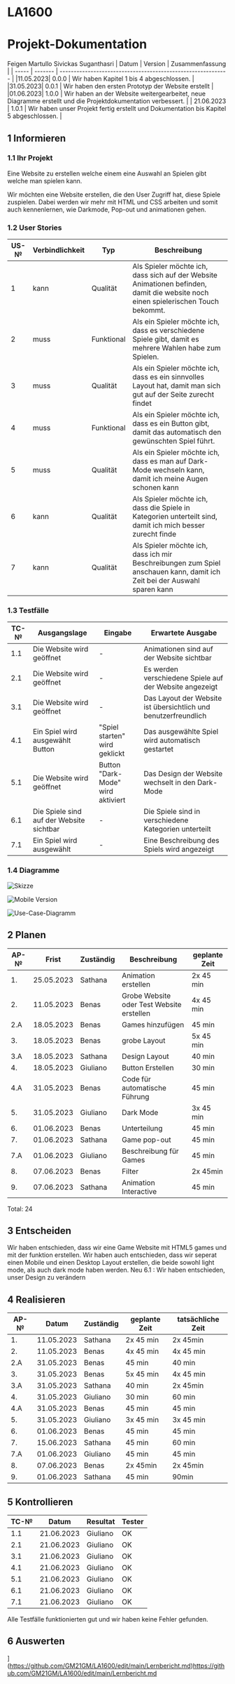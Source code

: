 # LA1600
# Projekt-Dokumentation


Feigen Martullo Sivickas Suganthasri
| Datum | Version | Zusammenfassung                                              |
| ----- | ------- | ------------------------------------------------------------ |
|11.05.2023| 0.0.0   | Wir haben Kapitel 1 bis 4 abgeschlossen. |
|31.05.2023| 0.0.1   | Wir haben den ersten Prototyp der Website erstellt |
|01.06.2023| 1.0.0   | Wir haben an der Website weitergearbeitet, neue Diagramme erstellt und die Projektdokumentation verbessert. |
| 21.06.2023 | 1.0.1 | Wir haben unser Projekt fertig erstellt und Dokumentation bis Kapitel 5 abgeschlossen. |

## 1 Informieren

### 1.1 Ihr Projekt


Eine Website zu erstellen welche einem eine Auswahl an Spielen gibt welche man spielen kann.

Wir möchten eine Website erstellen, die den User Zugriff hat, diese Spiele zuspielen. Dabei werden wir mehr mit HTML und CSS arbeiten und somit auch kennenlernen, wie Darkmode, Pop-out und animationen gehen. 

### 1.2 User Stories
| US-№ | Verbindlichkeit | Typ  | Beschreibung                       |
| ---- | ------------ | ------- | ----------------- |
|1| kann|Qualität| Als Spieler möchte ich, dass sich auf der Website Animationen befinden, damit die website noch einen spielerischen Touch bekommt.|
| 2 |muss |   Funktional   | Als ein Spieler möchte ich, dass es verschiedene Spiele gibt, damit es mehrere Wahlen habe zum Spielen.  |
| 3 | muss  | Qualität |Als ein Spieler möchte ich, dass es ein sinnvolles Layout hat, damit man sich gut auf der Seite zurecht findet |
| 4 | muss   | Funktional  | Als ein Spieler möchte ich, dass es ein Button gibt, damit das automatisch den gewünschten Spiel führt.|
| 5 | muss| Qualität  |Als ein Spieler möchte ich, dass es man auf Dark-Mode wechseln kann, damit ich meine Augen schonen kann |
|6| kann| Qualität|Als Spieler möchte ich, dass die Spiele in Kategorien unterteilt sind, damit ich mich besser zurecht finde|
|7|kann|Qualität|Als Spieler möchte ich, dass ich mir Beschreibungen zum Spiel anschauen kann, damit ich Zeit bei der Auswahl sparen kann|

### 1.3 Testfälle

| TC-№ | Ausgangslage | Eingabe | Erwartete Ausgabe |
| ---- | ------------ | ------- | ----------------- |
|1.1	|Die Website wird geöffnet|	-	|Animationen sind auf der Website sichtbar|
|2.1	|Die Website wird geöffnet|	-	|Es werden verschiedene Spiele auf der Website angezeigt|
|3.1|	Die Website wird geöffnet|	-	|Das Layout der Website ist übersichtlich und benutzerfreundlich|
|4.1	|Ein Spiel wird ausgewählt	Button| "Spiel starten" wird geklickt	|Das ausgewählte Spiel wird automatisch gestartet|
|5.1	|Die Website wird geöffnet	|Button "Dark-Mode" wird aktiviert	|Das Design der Website wechselt in den Dark-Mode|
|6.1|	Die Spiele sind auf der Website sichtbar|	-	|Die Spiele sind in verschiedene Kategorien unterteilt|
|7.1	|Ein Spiel wird ausgewählt|	-	|Eine Beschreibung des Spiels wird angezeigt|

### 1.4 Diagramme

![Skizze](https://github.com/GM21GM/LA1600/assets/111045604/5d351780-9ea6-4a55-9213-0c98249d6a39)

![Mobile Version](https://github.com/GM21GM/LA1600/assets/111045604/25b05724-5db3-4598-83c7-e1422a4c11db)


![Use-Case-Diagramm](https://github.com/GM21GM/LA1600/assets/111046257/9a45e2d4-5ce9-411b-ae76-97a195576928)




## 2 Planen

| AP-№ | Frist | Zuständig | Beschreibung | geplante Zeit |
| ---- | ----- | --------- | ------------ | ------------- |
| 1.  | 25.05.2023 | Sathana | Animation erstellen | 2x 45 min |
| 2.  | 11.05.2023 | Benas | Grobe Website oder Test Website erstellen | 4x 45 min |
| 2.A | 18.05.2023 | Benas | Games hinzufügen | 45 min |
| 3.  | 18.05.2023 | Benas | grobe Layout | 5x 45 min |
| 3.A | 18.05.2023 | Sathana | Design Layout | 40 min  |
| 4.  | 18.05.2023 | Giuliano | Button Erstellen | 30 min |
| 4.A | 31.05.2023 | Benas | Code für automatische Führung |  45 min  |
| 5.  | 31.05.2023 | Giuliano | Dark Mode | 3x 45 min |
| 6.  | 01.06.2023 | Benas | Unterteilung | 45 min |
| 7.  | 01.06.2023 | Sathana | Game pop-out | 45 min |
| 7.A | 01.06.2023 | Giuliano | Beschreibung für Games | 45 min |
| 8.  | 07.06.2023 | Benas | Filter | 2x 45min |
| 9.  | 07.06.2023 | Sathana | Animation Interactive | 45 min |


Total: 24

## 3 Entscheiden

Wir haben entschieden, dass wir eine Game Website mit HTML5 games und mit der <embed> funktion erstellen.
Wir haben auch entschieden, dass wir seperat einen Mobile und einen Desktop Layout erstellen, die beide sowohl light mode, als auch dark mode haben werden.
Neu 6.1 : Wir haben entschieden, unser Design zu verändern

## 4 Realisieren

| AP-№ | Datum | Zuständig | geplante Zeit | tatsächliche Zeit |
| ---- | ----- | --------- | ------------- | ----------------- |
| 1.  | 11.05.2023 | Sathana | 2x 45 min| 2x 45min  |
| 2.  | 11.05.2023 | Benas | 4x 45 min | 4x 45 min |
| 2.A | 31.05.2023 | Benas | 45 min   | 40 min|
| 3.  | 31.05.2023 | Benas | 5x 45 min | 4x 45 min |
| 3.A | 31.05.2023 | Sathana | 40 min  | 2x 45min |
| 4.  | 31.05.2023 | Giuliano | 30 min | 60 min |
| 4.A  | 31.05.2023 | Benas | 45 min | 45 min |
| 5.  | 31.05.2023 | Giuliano | 3x 45 min | 3x 45 min |
| 6.  | 01.06.2023 | Benas | 45 min | 45 min |
| 7.  | 15.06.2023 | Sathana | 45 min | 60 min |
| 7.A | 01.06.2023 | Giuliano | 45 min | 45 min |
| 8.  | 07.06.2023 | Benas    | 2x 45min | 2x 45min|
| 9.  | 01.06.2023 | Sathana | 45 min | 90min |


## 5 Kontrollieren

| TC-№ | Datum | Resultat | Tester |
| ---- | ----- | -------- | ------ |
| 1.1  | 21.06.2023 | Giuliano | OK |
| 2.1  | 21.06.2023 | Giuliano | OK |
| 3.1  | 21.06.2023 | Giuliano | OK |
| 4.1  | 21.06.2023 | Giuliano | OK |
| 5.1  | 21.06.2023 | Giuliano | OK |
| 6.1  | 21.06.2023 | Giuliano | OK |
| 7.1  | 21.06.2023 | Giuliano | OK |

Alle Testfälle funktionierten gut und wir haben keine Fehler gefunden.
## 6 Auswerten

](https://github.com/GM21GM/LA1600/edit/main/Lernbericht.md)https://github.com/GM21GM/LA1600/edit/main/Lernbericht.md
